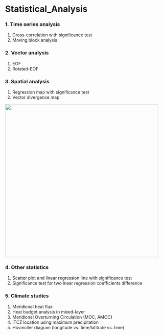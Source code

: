 # Statistical_Analysis

### 1. Time series analysis
1) Cross-correlation with significance test
2) Moving block analysis

### 2. Vector analysis
1) EOF
2) Rotated-EOF 

### 3. Spatial analysis
1) Regression map with significance test
2) Vector divergence map

<img src="https://user-images.githubusercontent.com/40853572/102780178-d6c28000-43d8-11eb-93d0-c20cce088f15.png" width="500" height="500">

### 4. Other statistics
1) Scatter plot and linear regression line with significance test
2) Significance test for two inear regression coefficients difference

### 5. Climate studies
1) Meridional heat flux
2) Heat budget analysis in mixed-layer
3) Meridional Overturning Circulation (MOC, AMOC)
4) ITCZ location using maximum precipitation
5) Hovmoller diagram (longitude vs. time/latitude vs. time)
